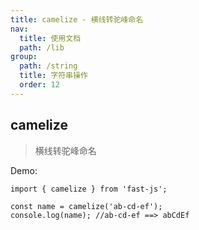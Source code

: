 ```yaml
---
title: camelize - 横线转驼峰命名
nav:
  title: 使用文档
  path: /lib
group:
  path: /string
  title: 字符串操作
  order: 12
---
```


## camelize

> 横线转驼峰命名

Demo:

```tsx | pure
import { camelize } from 'fast-js';

const name = camelize('ab-cd-ef');
console.log(name); //ab-cd-ef ==> abCdEf
```
